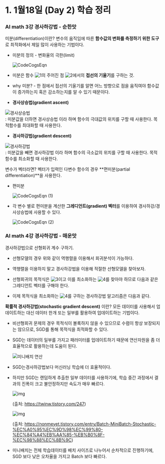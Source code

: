 # 1. 1월18일 (Day 2) 학습 정리

### AI math 3강  경사하강법 - 순한맛

미분(differentiation)이란? 변수의 움직임에 따른 **함수값의 변화를 측정하기 위한 도구**로 최적화에서 제일 많이 사용하는 기법이다.

- 미분의 정의 - 변화율의 극한(limit)  

  ![CodeCogsEqn](https://user-images.githubusercontent.com/62732145/149924638-ab8cce08-5aaf-4dc0-a359-953396fe3922.png) 
  
- 미분은 함수 ![1](https://user-images.githubusercontent.com/62732145/149925152-63f25886-36a3-4f25-97fe-06582b6cf349.png)의 주어진 점 ![2](https://user-images.githubusercontent.com/62732145/149925236-5324b6d7-7417-4354-af36-b7e178cb3446.png)에서의 **접선의 기울기**를 구하는 것.

- why 미분? - 한 점에서 접선의 기울기를 알면 어느 방향으로 점을 움직여야 함수값이 증가하는지 혹은 감소하는지를 알 수 있기 때문이다.

- **경사상승법(gradient ascent)**

![경사상승법](https://user-images.githubusercontent.com/62732145/149925322-1c5f88c0-200a-48d4-bae7-44dc3feb2dba.png)  
  :  미분값을 더하면 경사상승법 이라 하며 함수의 극대값의 위치를 구할 때 사용한다. 목적함수를 최대화할 때 사용한다.

- **경사하강법(gradient descent)**

![경사하강법](https://user-images.githubusercontent.com/62732145/149925339-c7148374-f11f-41aa-aa9f-5d138f9d5682.png)  
  : 미분값을 빼면 경사하강법 이라 하며 함수의 극소값의 위치를 구할 때 사용한다. 목적함수를 최소화할 때 사용한다.

변수가 벡터라면? 벡터가 입력인 다변수 함수의 경우 **편미분(partial differentiation)**을 사용한다.

- 편미분  

  ![CodeCogsEqn (1)](https://user-images.githubusercontent.com/62732145/149926052-c5496e4f-c251-4807-8ff5-00c9541abd3f.png)

- 각 변수 별로 편미분을 계산한 **그레디언트(gradient) 벡터**를 이용하여 경사하강/경사상승법에 사용할 수 있다.  

  ![CodeCogsEqn (2)](https://user-images.githubusercontent.com/62732145/149926065-6d15abda-c31e-4988-87d8-3597b741977c.png)

### AI math 4강  경사하강법 - 매운맛

경사하강법으로 선형회귀 계수 구하기.

- 선형모델의 경우 위와 같이 역행렬을 이용해서 회귀분석이 가능하다.

- 역행렬을 이용하지 말고 경사하강법을 이용해 적절한 선형모델을 찾아보자.

- 선형회귀의 목적식은 ![3](https://user-images.githubusercontent.com/62732145/149925433-fc77b42f-f86f-400f-8768-39397deb53fd.png)이고 이를 최소화하는 ![4](https://user-images.githubusercontent.com/62732145/149925463-115f4dbc-8dfb-4362-b280-94de3b2848a8.png)를 찾아야 하므로 다음과 같은 그레디언트 벡터를 구해야 한다.  

- 이제 목적식을 최소화하는 ![4](https://user-images.githubusercontent.com/62732145/149925628-a94fa607-6249-464f-b4fe-66b1410eb8b4.png)를 구하는 경사하강법 알고리즘은 다음과 같다.  
  
**확률적 경사하강법(stochastic gradient descent)** 이란? 모든 데이터를 사용해서 업데이트하는 대신 데이터 한개 또는 일부를 활용하여 업데이트하는 기법이다.

- 비선형회귀 문제의 경우 목적식이 볼록하지 않을 수 있으므로 수렴이 항상 보장되지는 않으므로, SGD를 통해 목적식을 최적화할 수 있다.

- SGD는 데이터의 일부를 가지고 패러미터를 업데이트하기 때문에 연산자원을 좀 더 효율적으로 활용하는데 도움이 된다.

  ![미니배치 연산](https://user-images.githubusercontent.com/62732145/149925772-95742458-e906-408c-a897-c7e17dd5c1d1.png)

- SGD는경사하강법보다 머신러닝 학습에 더 효율적이다.

- 하지만 SGD는 랜덤하게 추출한 일부 데이터를 사용하기에, 학습 중간 과정에서 결과의 진폭이 크고 불안정하지만 속도가 매우 빠르다.

  ![img](https://t1.daumcdn.net/cfile/tistory/996AFC3C5B0CF0C901)

  (출처: https://twinw.tistory.com/247)

  ![img](https://blog.kakaocdn.net/dn/SRACX/btqAkxQ8pkf/clRtX6wjdmVfpU9Z9V1rB1/img.png)

  (출처: https://nonmeyet.tistory.com/entry/Batch-MiniBatch-Stochastic-%EC%A0%95%EC%9D%98%EC%99%80-%EC%84%A4%EB%AA%85-%EB%B0%8F-%EC%98%88%EC%8B%9C)

- 미니배치는 전체 학습데이터를 배치 사이즈로 나누어서 순차적으로 진행하기에, SGD 보다 낮은 오차율을 가지고 Batch 보다 빠르다. 
